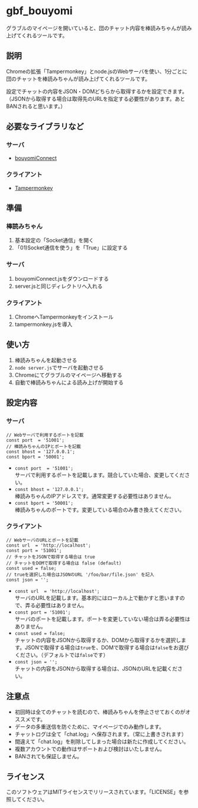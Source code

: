 gbf_bouyomi
=====
グラブルのマイページを開いていると、団のチャット内容を棒読みちゃんが読み上げてくれるツールです。

## 説明
Chromeの拡張「Tampermonkey」とnode.jsのWebサーバを使い、1分ごとに団のチャットを棒読みちゃんが読み上げてくれるツールです。

設定でチャットの内容をJSON・DOMどちらから取得するかを設定できます。（JSONから取得する場合は取得先のURLを指定する必要性があります。あとBANされると思います。）

## 必要なライブラリなど
### サーバ
- [bouyomiConnect](https://github.com/thakyuu/node_bouyomiConnect)

### クライアント
- [Tampermonkey](https://chrome.google.com/webstore/detail/tampermonkey/dhdgffkkebhmkfjojejmpbldmpobfkfo)

## 準備
### 棒読みちゃん
1. 基本設定の「Socket通信」を開く
2. 「01)Socket通信を使う」を「True」に設定する

### サーバ
1. bouyomiConnect.jsをダウンロードする
2. server.jsと同じディレクトリへ入れる

### クライアント
1. ChromeへTampermonkeyをインストール
2. tampermonkey.jsを導入

## 使い方
1. 棒読みちゃんを起動させる
2. `node server.js`でサーバを起動させる
3. Chromeにてグラブルのマイページへ移動する
4. 自動で棒読みちゃんによる読み上げが開始する

## 設定内容
### サーバ
```
// Webサーバで利用するポートを記載
const port  = '51001';
// 棒読みちゃんのIPとポートを記載
const bhost = '127.0.0.1';
const bport = '50001';
```
- `const port  = '51001';`  
  サーバで利用するポートを記載します。競合していた場合、変更してください。
- `const bhost = '127.0.0.1';`  
  棒読みちゃんのIPアドレスです。通常変更する必要性はありません。
- `const bport = '50001';`  
  棒読みちゃんのポートです。変更している場合のみ書き換えてください。

### クライアント
```
// WebサーバのURLとポートを記載
const url  = 'http://localhost';
const port = '51001';
// チャットをJSONで取得する場合は true
// チャットをDOMで取得する場合は false (default)
const used = false;
// trueを選択した場合はJSONのURL '/foo/bar/file.json' を記入
const json = '';
```
- `const url  = 'http://localhost';`  
  サーバのURLを記載します。基本的にはローカル上で動かすと思いますので、弄る必要性はありません。
- `const port = '51001';`  
  サーバのポートを記載します。ポートを変更していない場合は弄る必要性はありません。
- `const used = false;`  
  チャットの内容をJSONから取得するか、DOMから取得するかを選択します。JSONで取得する場合は`true`を、DOMで取得する場合は`false`をお選びください。（デフォルトでは`false`です）
- `const json = '';`  
  チャットの内容をJSONから取得する場合は、JSONのURLを記載ください。

## 注意点
- 初回時は全てのチャットを読むので、棒読みちゃんを停止させておくのがオススメです。
- データの多重送信を防ぐために、マイページでのみ動作します。
- チャットログは全て「chat.log」へ保存されます。（常に上書きされます）
- 間違えて「chat.log」を削除してしまった場合は新たに作成してください。
- 複数アカウントでの動作はサポートおよび検討はいたしません。
- BANされても保証しません。

## ライセンス
このソフトウェアはMITライセンスでリリースされています。「LICENSE」を参照してください。
